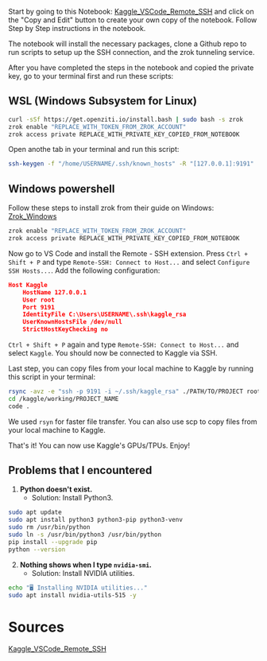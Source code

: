 Start by going to this Notebook: [Kaggle_VSCode_Remote_SSH](https://www.kaggle.com/code/nschlfat/ssh-kaggle-vscode)
and click on the "Copy and Edit" button to create your own copy of the notebook. Follow Step by Step instructions in the notebook.

The notebook will install the necessary packages, clone a Github repo to run
scripts to setup up the SSH connection, and the zrok tunneling service.

After you have completed the steps in the notebook and copied the private key, go to your terminal first and run these scripts:

## WSL (Windows Subsystem for Linux)

```bash
curl -sSf https://get.openziti.io/install.bash | sudo bash -s zrok
zrok enable "REPLACE_WITH_TOKEN_FROM_ZROK_ACCOUNT"
zrok access private REPLACE_WITH_PRIVATE_KEY_COPIED_FROM_NOTEBOOK
```

Open anothe tab in your terminal and run this script:

```bash
ssh-keygen -f "/home/USERNAME/.ssh/known_hosts" -R "[127.0.0.1]:9191"
```

## Windows powershell

Follow these steps to install zrok from their guide on Windows: [Zrok_Windows](https://docs.zrok.io/docs/guides/install/windows/)

```bash
zrok enable "REPLACE_WITH_TOKEN_FROM_ZROK_ACCOUNT"
zrok access private REPLACE_WITH_PRIVATE_KEY_COPIED_FROM_NOTEBOOK
```

Now go to VS Code and install the Remote - SSH extension. Press `Ctrl + Shift + P` and type `Remote-SSH: Connect to Host...` and select `Configure SSH Hosts...`. Add the following configuration:

```json
Host Kaggle
    HostName 127.0.0.1
    User root
    Port 9191
    IdentityFile C:\Users\USERNAME\.ssh\kaggle_rsa
    UserKnownHostsFile /dev/null
    StrictHostKeyChecking no
```

`Ctrl + Shift + P` again and type `Remote-SSH: Connect to Host...` and select `Kaggle`. You should now be connected to Kaggle via SSH.

Last step, you can copy files from your local machine to Kaggle by running this script in your terminal:

```bash
rsync -avz -e "ssh -p 9191 -i ~/.ssh/kaggle_rsa" ./PATH/TO/PROJECT root@127.0.0.1:/kaggle/working/PROJECT_NAME/
cd /kaggle/working/PROJECT_NAME
code .
```

We used `rsyn` for faster file transfer. You can also use scp to copy files
from your local machine to Kaggle.

That's it! You can now use Kaggle's GPUs/TPUs. Enjoy!

## Problems that I encountered

1. **Python doesn't exist.**
   - Solution: Install Python3.

```bash
sudo apt update
sudo apt install python3 python3-pip python3-venv
sudo rm /usr/bin/python
sudo ln -s /usr/bin/python3 /usr/bin/python
pip install --upgrade pip
python --version
```

2. **Nothing shows when I type `nvidia-smi`.**
   - Solution: Install NVIDIA utilities.

```bash
echo "🖥 Installing NVIDIA utilities..."
sudo apt install nvidia-utils-515 -y
```

# Sources

[Kaggle_VSCode_Remote_SSH](https://github.com/buidai123/Kaggle_VSCode_Remote_SSH/tree/main)
